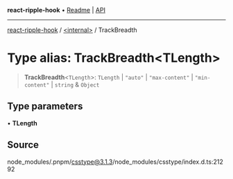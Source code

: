 **react-ripple-hook** • [Readme](../../README.md) \| [API](../../globals.md)

---

[react-ripple-hook](../../README.md) / [\<internal\>](../README.md) / TrackBreadth

# Type alias: TrackBreadth\<TLength\>

> **TrackBreadth**\<`TLength`\>: `TLength` \| `"auto"` \| `"max-content"` \| `"min-content"` \| `string` & `Object`

## Type parameters

• **TLength**

## Source

node_modules/.pnpm/csstype@3.1.3/node_modules/csstype/index.d.ts:21292

